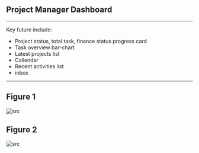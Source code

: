 ## Project Manager Dashboard
---
Key future include:

- Project status, total task, finance status progress card
- Task overview bar-chart
- Latest projects list
- Callendar
- Recent activities list
- inbox


---

## Figure 1
 
 ![src](/assets/dashkit/project-manager-dashboard-1.jpeg)

## Figure 2
 
 ![src](/assets/dashkit/project-manager-dashboard-2.jpeg)


